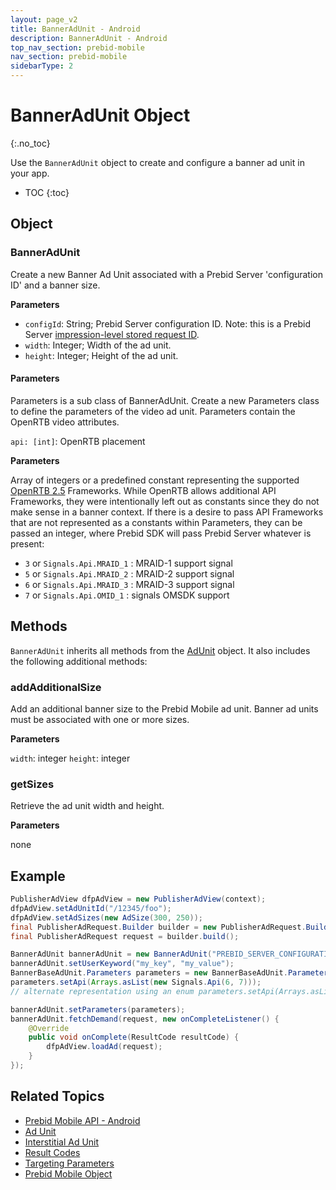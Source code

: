 ```yaml
---
layout: page_v2
title: BannerAdUnit - Android
description: BannerAdUnit - Android
top_nav_section: prebid-mobile
nav_section: prebid-mobile
sidebarType: 2
---
```


# BannerAdUnit Object
{:.no_toc}

Use the `BannerAdUnit` object to create and configure a banner ad unit in your app.

* TOC
{:toc}

## Object

### BannerAdUnit

Create a new Banner Ad Unit associated with a Prebid Server 'configuration ID' and a banner size.

**Parameters**

- `configId`: String; Prebid Server configuration ID. Note: this is a Prebid Server [impression-level stored request ID](/prebid-server/features/pbs-storedreqs.html).
- `width`: Integer; Width of the ad unit.
- `height`: Integer; Height of the ad unit.


#### Parameters


Parameters is a sub class of BannerAdUnit. Create a new Parameters class to define the parameters of the video ad unit. Parameters contain the OpenRTB video attributes.

`api: [int]`: OpenRTB placement

**Parameters**

Array of integers or a predefined constant representing the supported [OpenRTB 2.5](https://www.iab.com/wp-content/uploads/2016/03/OpenRTB-API-Specification-Version-2-5-FINAL.pdf) Frameworks. While OpenRTB allows additional API Frameworks, they were intentionally left out as constants since they do not make sense in a banner context. If there is a desire to pass API Frameworks that are not represented as a constants within Parameters, they can be passed an integer, where Prebid SDK will pass Prebid Server whatever is present:

* `3` or `Signals.Api.MRAID_1` : MRAID-1 support signal
* `5` or `Signals.Api.MRAID_2` : MRAID-2 support signal
* `6` or `Signals.Api.MRAID_3` : MRAID-3 support signal
* `7` or `Signals.Api.OMID_1` :  signals OMSDK support




## Methods

`BannerAdUnit` inherits all methods from the [AdUnit](/prebid-mobile/pbm-api/android/pbm-adunit-android.html) object. It also includes the following additional methods:

### addAdditionalSize

Add an additional banner size to the Prebid Mobile ad unit. Banner ad units must be associated with one or more sizes.

**Parameters**

`width`: integer
`height`: integer

### getSizes

Retrieve the ad unit width and height.

**Parameters**

none

## Example

```java
PublisherAdView dfpAdView = new PublisherAdView(context);
dfpAdView.setAdUnitId("/12345/foo");
dfpAdView.setAdSizes(new AdSize(300, 250));
final PublisherAdRequest.Builder builder = new PublisherAdRequest.Builder();
final PublisherAdRequest request = builder.build();

BannerAdUnit bannerAdUnit = new BannerAdUnit("PREBID_SERVER_CONFIGURATION_ID", 300, 250);
bannerAdUnit.setUserKeyword("my_key", "my_value");
BannerBaseAdUnit.Parameters parameters = new BannerBaseAdUnit.Parameters();
parameters.setApi(Arrays.asList(new Signals.Api(6, 7)));
// alternate representation using an enum parameters.setApi(Arrays.asList(Signals.Api.MRAID_3, Signals.Api.OMID_1));

bannerAdUnit.setParameters(parameters);
bannerAdUnit.fetchDemand(request, new onCompleteListener() {
    @Override
    public void onComplete(ResultCode resultCode) {
        dfpAdView.loadAd(request);
    }
});
```

## Related Topics

- [Prebid Mobile API - Android]({{site.baseurl}}/prebid-mobile/pbm-api/android/pbm-api-android.html)
- [Ad Unit](/prebid-mobile/pbm-api/android/pbm-adunit-android.html)
- [Interstitial Ad Unit](/prebid-mobile/pbm-api/android/pbm-bannerinterstitialadunit-android.html)
- [Result Codes]({{site.baseurl}}/prebid-mobile/pbm-api/android/pbm-api-result-codes-android.html)
- [Targeting Parameters]({{site.baseurl}}/prebid-mobile/pbm-api/android/pbm-targeting-params-android.html)
- [Prebid Mobile Object]({{site.baseurl}}/prebid-mobile/pbm-api/android/prebidmobile-object-android.html)

